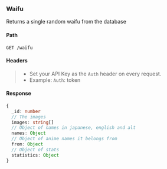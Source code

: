 ### Waifu

Returns a single random waifu from the database

#### Path

```HTTP
GET /waifu
```

#### Headers

> - Set your API Key as the `Auth` header on every request.
> - Example: `Auth`: token

#### Response

```ts
{
  _id: number
  // The images
  images: string[]
  // Object of names in japanese, english and alt
  names: Object
  // Object of anime names it belongs from
  from: Object
  // Object of stats
  statistics: Object
}
```

